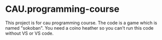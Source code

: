 # CAU.programming-course
This project is for cau programming course. The code is a game which is named "sokoban".
You need a coino heather so you can't run this code without VS or VS code.
